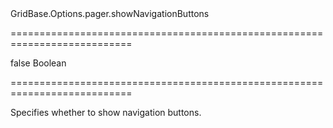 <!--id-->GridBase.Options.pager.showNavigationButtons<!--/id-->
===========================================================================
<!--default-->false<!--/default-->
<!--type-->Boolean<!--/type-->
===========================================================================

<!--shortDescription-->
Specifies whether to show navigation buttons.
<!--/shortDescription-->

<!--fullDescription-->

<!--/fullDescription-->